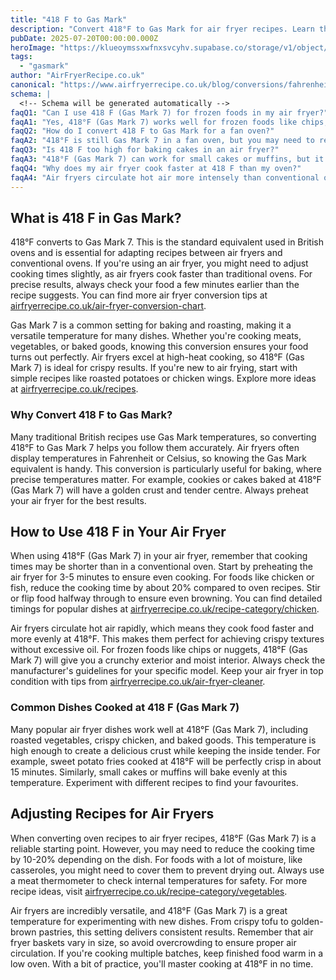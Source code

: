 ```yaml
---
title: "418 F to Gas Mark"
description: "Convert 418°F to Gas Mark for air fryer recipes. Learn the exact Gas Mark equivalent and how to adjust cooking times for perfect results."
pubDate: 2025-07-20T00:00:00.000Z
heroImage: "https://klueoymssxwfnxsvcyhv.supabase.co/storage/v1/object/public/Shmucket/418-f-to-gas-mark.png"
tags:
  - "gasmark"
author: "AirFryerRecipe.co.uk"
canonical: "https://www.airfryerrecipe.co.uk/blog/conversions/fahrenheit-to-gas-mark/418-f-to-gas-mark"
schema: |
  <!-- Schema will be generated automatically -->
faqQ1: "Can I use 418 F (Gas Mark 7) for frozen foods in my air fryer?"
faqA1: "Yes, 418°F (Gas Mark 7) works well for frozen foods like chips, nuggets, or fish fingers. Just reduce the cooking time by about 20% compared to oven instructions and shake the basket halfway through for even cooking."
faqQ2: "How do I convert 418 F to Gas Mark for a fan oven?"
faqA2: "418°F is still Gas Mark 7 in a fan oven, but you may need to reduce the temperature by 10-20°C (about 20-30°F) or shorten the cooking time slightly, as fan ovens cook more efficiently."
faqQ3: "Is 418 F too high for baking cakes in an air fryer?"
faqA3: "418°F (Gas Mark 7) can work for small cakes or muffins, but it's on the higher side. Consider reducing to 375°F (Gas Mark 5) and extending the time slightly for more delicate bakes."
faqQ4: "Why does my air fryer cook faster at 418 F than my oven?"
faqA4: "Air fryers circulate hot air more intensely than conventional ovens, so food cooks faster at 418°F. Always check food 5-10 minutes earlier than the recipe suggests to prevent overcooking."
---
```

<h2>What is 418 F in Gas Mark?</h2>
<p>418°F converts to Gas Mark 7. This is the standard equivalent used in British ovens and is essential for adapting recipes between air fryers and conventional ovens. If you're using an air fryer, you might need to adjust cooking times slightly, as air fryers cook faster than traditional ovens. For precise results, always check your food a few minutes earlier than the recipe suggests. You can find more air fryer conversion tips at <a href=https://www.airfryerrecipe.co.uk/air-fryer-conversion-chart>airfryerrecipe.co.uk/air-fryer-conversion-chart</a>.</p>

<p>Gas Mark 7 is a common setting for baking and roasting, making it a versatile temperature for many dishes. Whether you're cooking meats, vegetables, or baked goods, knowing this conversion ensures your food turns out perfectly. Air fryers excel at high-heat cooking, so 418°F (Gas Mark 7) is ideal for crispy results. If you're new to air frying, start with simple recipes like roasted potatoes or chicken wings. Explore more ideas at <a href=https://www.airfryerrecipe.co.uk/recipes>airfryerrecipe.co.uk/recipes</a>.</p>

<h3>Why Convert 418 F to Gas Mark?</h3>
<p>Many traditional British recipes use Gas Mark temperatures, so converting 418°F to Gas Mark 7 helps you follow them accurately. Air fryers often display temperatures in Fahrenheit or Celsius, so knowing the Gas Mark equivalent is handy. This conversion is particularly useful for baking, where precise temperatures matter. For example, cookies or cakes baked at 418°F (Gas Mark 7) will have a golden crust and tender centre. Always preheat your air fryer for the best results.</p>

<h2>How to Use 418 F in Your Air Fryer</h2>
<p>When using 418°F (Gas Mark 7) in your air fryer, remember that cooking times may be shorter than in a conventional oven. Start by preheating the air fryer for 3-5 minutes to ensure even cooking. For foods like chicken or fish, reduce the cooking time by about 20% compared to oven recipes. Stir or flip food halfway through to ensure even browning. You can find detailed timings for popular dishes at <a href=https://www.airfryerrecipe.co.uk/recipe-category/chicken>airfryerrecipe.co.uk/recipe-category/chicken</a>.</p>

<p>Air fryers circulate hot air rapidly, which means they cook food faster and more evenly at 418°F. This makes them perfect for achieving crispy textures without excessive oil. For frozen foods like chips or nuggets, 418°F (Gas Mark 7) will give you a crunchy exterior and moist interior. Always check the manufacturer's guidelines for your specific model. Keep your air fryer in top condition with tips from <a href=https://www.airfryerrecipe.co.uk/air-fryer-cleaner>airfryerrecipe.co.uk/air-fryer-cleaner</a>.</p>

<h3>Common Dishes Cooked at 418 F (Gas Mark 7)</h3>
<p>Many popular air fryer dishes work well at 418°F (Gas Mark 7), including roasted vegetables, crispy chicken, and baked goods. This temperature is high enough to create a delicious crust while keeping the inside tender. For example, sweet potato fries cooked at 418°F will be perfectly crisp in about 15 minutes. Similarly, small cakes or muffins will bake evenly at this temperature. Experiment with different recipes to find your favourites.</p>

<h2>Adjusting Recipes for Air Fryers</h2>
<p>When converting oven recipes to air fryer recipes, 418°F (Gas Mark 7) is a reliable starting point. However, you may need to reduce the cooking time by 10-20% depending on the dish. For foods with a lot of moisture, like casseroles, you might need to cover them to prevent drying out. Always use a meat thermometer to check internal temperatures for safety. For more recipe ideas, visit <a href=https://www.airfryerrecipe.co.uk/recipe-category/vegetables>airfryerrecipe.co.uk/recipe-category/vegetables</a>.</p>

<p>Air fryers are incredibly versatile, and 418°F (Gas Mark 7) is a great temperature for experimenting with new dishes. From crispy tofu to golden-brown pastries, this setting delivers consistent results. Remember that air fryer baskets vary in size, so avoid overcrowding to ensure proper air circulation. If you're cooking multiple batches, keep finished food warm in a low oven. With a bit of practice, you'll master cooking at 418°F in no time.</p>
